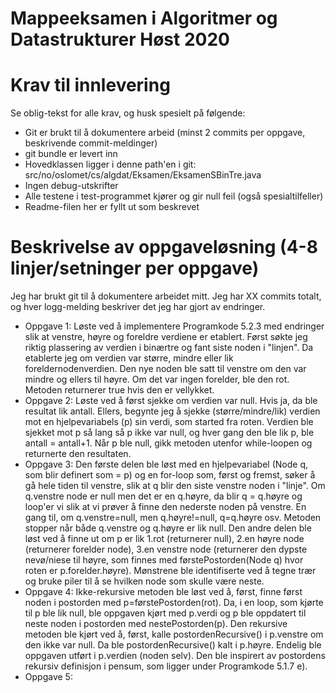 # Mappeeksamen i Algoritmer og Datastrukturer Høst 2020

# Krav til innlevering

Se oblig-tekst for alle krav, og husk spesielt på følgende:

* Git er brukt til å dokumentere arbeid (minst 2 commits per oppgave, beskrivende commit-meldinger)	
* git bundle er levert inn
* Hovedklassen ligger i denne path'en i git: src/no/oslomet/cs/algdat/Eksamen/EksamenSBinTre.java
* Ingen debug-utskrifter
* Alle testene i test-programmet kjører og gir null feil (også spesialtilfeller)
* Readme-filen her er fyllt ut som beskrevet


# Beskrivelse av oppgaveløsning (4-8 linjer/setninger per oppgave)

Jeg har brukt git til å dokumentere arbeidet mitt. Jeg har XX commits totalt, og hver logg-melding beskriver det jeg har gjort av endringer.

* Oppgave 1: Løste ved å implementere Programkode 5.2.3 med endringer slik at venstre, høyre og foreldre verdiene er etablert. 
Først søkte jeg riktig plassering av verdien i binærtre og fant siste noden i "linjen". Da etablerte jeg om verdien var større, mindre eller lik foreldernodenverdien.
Den nye noden ble satt til venstre om den var mindre og ellers til høyre. Om det var ingen forelder, ble den rot. 
Metoden returnerer true hvis den er vellykket.  
* Oppgave 2: Løste ved å først sjekke om verdien var null. Hvis ja, da ble resultat lik antall. 
Ellers, begynte jeg å sjekke (større/mindre/lik) verdien mot en hjelpevariabels (p) sin verdi, som started fra roten.
Verdien ble sjekket mot p så lang så p ikke var null, og hver gang den ble lik p, ble antall = antall+1.
Når p ble null, gikk metoden utenfor while-loopen og returnerte den resultaten.
* Oppgave 3: Den første delen ble løst med en hjelpevariabel (Node q, som blir definert som = p) og en for-loop som, først og fremst, søker å gå hele tiden til venstre, slik at q blir den siste venstre noden i "linje".
Om q.venstre node er null men det er en q.høyre, da blir q = q.høyre og loop'er vi slik at vi prøver å finne den nederste noden på venstre. En gang til, om q.venstre=null, men q.høyre!=null, q=q.høyre osv. 
Metoden stopper når både q.venstre og q.høyre er lik null.
Den andre delen ble løst ved å finne ut om p er lik 1.rot (returnerer null), 2.en høyre node (returnerer forelder node), 3.en venstre node (returnerer den dypste nevø/niese til høyre, som finnes med førstePostorden(Node q) hvor roten er p.forelder.høyre).
Mønstrene ble identifiserte ved å tegne trær og bruke piler til å se hvilken node som skulle være neste.
* Oppgave 4: Ikke-rekursive metoden ble løst ved å, først, finne først noden i postorden med p=førstePostorden(rot). 
Da, i en loop, som kjørte til p ble lik null, ble oppgaven kjørt med p.verdi og p ble oppdatert til neste noden i postorden med nestePostorden(p).
Den rekursive metoden ble kjørt ved å, først, kalle postordenRecursive() i p.venstre om den ikke var null. Da ble postordenRecursive() kalt i p.høyre. 
Endelig ble oppgaven utført i p.verdien (noden selv). Den ble inspirert av postordens rekursiv definisjon i pensum, som ligger under Programkode 5.1.7 e).
* Oppgave 5:  
